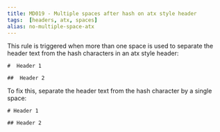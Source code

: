 ```yaml
---
title: MD019 - Multiple spaces after hash on atx style header
tags:  [headers, atx, spaces]
alias: no-multiple-space-atx
---
```


This rule is triggered when more than one space is used to separate the
header text from the hash characters in an atx style header:

    #  Header 1

    ##  Header 2

To fix this, separate the header text from the hash character by a single
space:

    # Header 1

    ## Header 2

